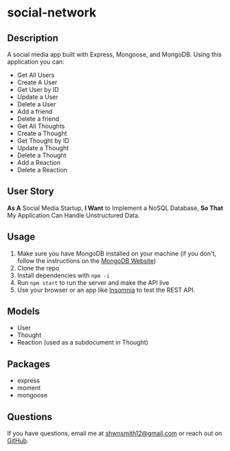 # social-network

## Description
A social media app built with Express, Mongoose, and MongoDB. Using this application you can:

- Get All Users
- Create A User
- Get User by ID
- Update a User
- Delete a User
- Add a friend
- Delete a friend
- Get All Thoughts
- Create a Thought
- Get Thought by ID
- Update a Thought
- Delete a Thought
- Add a Reaction
- Delete a Reaction

## User Story
**As A** Social Media Startup,
**I Want** to Implement a NoSQL Database,
**So That** My Application Can Handle Unstructured Data.

## Usage
1. Make sure you have MongoDB installed on your machine (if you don't, follow the instructions on the [MongoDB Website](https://docs.mongodb.com/manual/installation/))
2. Clone the repo
3. Install dependencies with `npm -i`
4. Run `npm start` to run the server and make the API live
5. Use your browser or an app like [Insomnia](https://insomnia.rest/) to test the REST API.

## Models
- User
- Thought
- Reaction (used as a subdocument in Thought)

## Packages
- express
- moment
- mongoose

## Questions
If you have questions, email me at [shwnsmith12@gmail.com](mailto:shwnsmith12@gmail.com) or reach out on [GitHub](https://www.github.com/shwnsmith12).